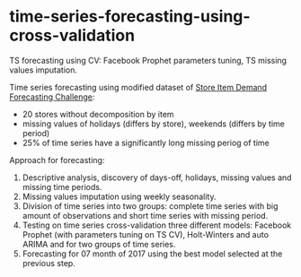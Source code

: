 # time-series-forecasting-using-cross-validation
TS forecasting using CV: Facebook Prophet parameters tuning, TS missing values imputation.

Time series forecasting using modified dataset of [Store Item Demand Forecasting Challenge](https://www.kaggle.com/c/demand-forecasting-kernels-only/data):
* 20 stores without decomposition by item
* missing values of holidays (differs by store), weekends (differs by time period)
* 25% of time series have a significantly long missing periog of time

Approach for forecasting:
1. Descriptive analysis, discovery of days-off, holidays, missing values and missing time periods. 
2. Missing values imputation using weekly seasonality.
3. Division of time series into two groups: complete time series with big amount of observations and short time series with missing period. 
4. Testing on time series cross-validation three different models: Facebook Prophet (with parameters tuning on TS CV), Holt-Winters and auto ARIMA and for two groups of time series.
5. Forecasting for 07 month of 2017 using the best model selected at the previous step.  

